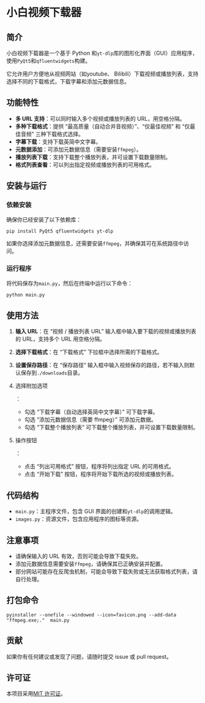 # 小白视频下载器

## 简介

小白视频下载器是一个基于 Python 和`yt-dlp`库的图形化界面（GUI）应用程序，使用`PyQt5`和`qfluentwidgets`构建。

它允许用户方便地从视频网站（如youtube、 Bilibili）下载视频或播放列表，支持选择不同的下载格式，下载字幕和添加元数据信息。

## 功能特性

- **多 URL 支持**：可以同时输入多个视频或播放列表的 URL，用空格分隔。
- **多种下载格式**：提供 “最高质量（自动合并音视频）”、“仅最佳视频” 和 “仅最佳音频” 三种下载格式选择。
- **字幕下载**：支持下载英简中文字幕。
- **元数据添加**：可添加元数据信息（需要安装`ffmpeg`）。
- **播放列表下载**：支持下载整个播放列表，并可设置下载数量限制。
- **格式列表查看**：可以列出指定视频或播放列表的可用格式。

## 安装与运行

### 依赖安装

确保你已经安装了以下依赖库：

```bash
pip install PyQt5 qfluentwidgets yt-dlp
```

如果你选择添加元数据信息，还需要安装`ffmpeg`，并确保其可在系统路径中访问。

### 运行程序

将代码保存为`main.py`，然后在终端中运行以下命令：

```bash
python main.py
```

## 使用方法

1. **输入 URL**：在 “视频 / 播放列表 URL” 输入框中输入要下载的视频或播放列表的 URL，支持多个 URL 用空格分隔。

2. **选择下载格式**：在 “下载格式” 下拉框中选择所需的下载格式。

3. **设置保存路径**：在 “保存路径” 输入框中输入视频保存的路径，若不输入则默认保存到`./downloads`目录。

4. 选择附加选项

   ：

   - 勾选 “下载字幕（自动选择英简中文字幕）” 可下载字幕。
   - 勾选 “添加元数据信息（需要 ffmpeg）” 可添加元数据。
   - 勾选 “下载整个播放列表” 可下载整个播放列表，并可设置下载数量限制。

5. 操作按钮

   ：

   - 点击 “列出可用格式” 按钮，程序将列出指定 URL 的可用格式。
   - 点击 “开始下载” 按钮，程序将开始下载所选的视频或播放列表。

## 代码结构

- `main.py`：主程序文件，包含 GUI 界面的创建和`yt-dlp`的调用逻辑。
- `images.py`：资源文件，包含应用程序的图标等资源。

## 注意事项

- 请确保输入的 URL 有效，否则可能会导致下载失败。
- 添加元数据信息需要安装`ffmpeg`，请确保其已正确安装并配置。
- 部分网站可能存在反爬虫机制，可能会导致下载失败或无法获取格式列表，请自行处理。

## 打包命令

 ```
 pyinstaller --onefile --windowed --icon=favicon.png --add-data "ffmpeg.exe;."  main.py
 ```



## 贡献

如果你有任何建议或发现了问题，请随时提交 issue 或 pull request。

## 许可证

本项目采用[MIT 许可证](https://opensource.org/licenses/MIT)。